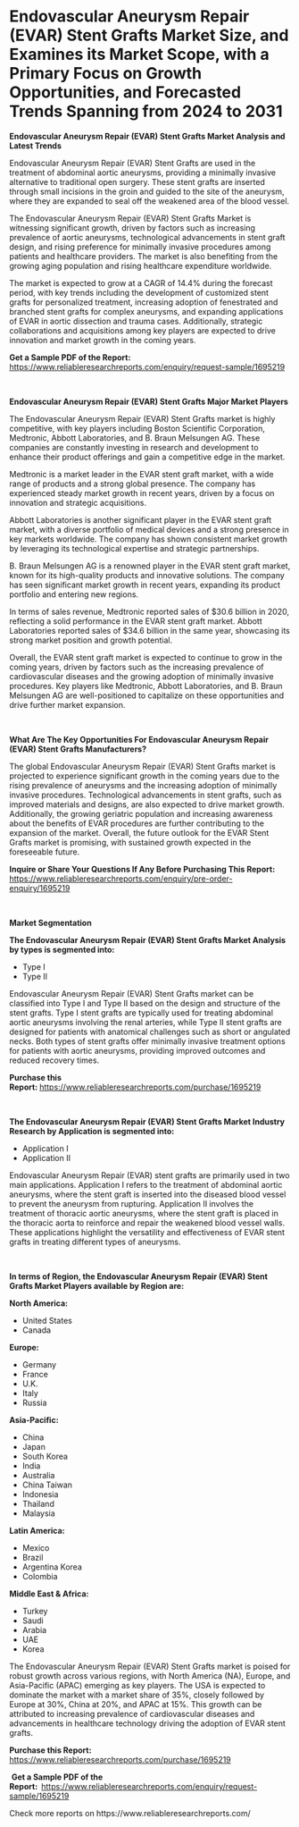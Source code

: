 <p><h1>Endovascular Aneurysm Repair (EVAR) Stent Grafts Market Size, and Examines its Market Scope, with a Primary Focus on Growth Opportunities, and Forecasted Trends Spanning from 2024 to 2031</h1></p><p><strong>Endovascular Aneurysm Repair (EVAR) Stent Grafts Market Analysis and Latest Trends</strong></p>
<p><p>Endovascular Aneurysm Repair (EVAR) Stent Grafts are used in the treatment of abdominal aortic aneurysms, providing a minimally invasive alternative to traditional open surgery. These stent grafts are inserted through small incisions in the groin and guided to the site of the aneurysm, where they are expanded to seal off the weakened area of the blood vessel.</p><p>The Endovascular Aneurysm Repair (EVAR) Stent Grafts Market is witnessing significant growth, driven by factors such as increasing prevalence of aortic aneurysms, technological advancements in stent graft design, and rising preference for minimally invasive procedures among patients and healthcare providers. The market is also benefiting from the growing aging population and rising healthcare expenditure worldwide.</p><p>The market is expected to grow at a CAGR of 14.4% during the forecast period, with key trends including the development of customized stent grafts for personalized treatment, increasing adoption of fenestrated and branched stent grafts for complex aneurysms, and expanding applications of EVAR in aortic dissection and trauma cases. Additionally, strategic collaborations and acquisitions among key players are expected to drive innovation and market growth in the coming years.</p></p>
<p><strong>Get a Sample PDF of the Report:&nbsp;</strong> <a href="https://www.reliableresearchreports.com/enquiry/request-sample/1695219">https://www.reliableresearchreports.com/enquiry/request-sample/1695219</a></p>
<p>&nbsp;</p>
<p><strong>Endovascular Aneurysm Repair (EVAR) Stent Grafts Major Market Players</strong></p>
<p><p>The Endovascular Aneurysm Repair (EVAR) Stent Grafts market is highly competitive, with key players including Boston Scientific Corporation, Medtronic, Abbott Laboratories, and B. Braun Melsungen AG. These companies are constantly investing in research and development to enhance their product offerings and gain a competitive edge in the market.</p><p>Medtronic is a market leader in the EVAR stent graft market, with a wide range of products and a strong global presence. The company has experienced steady market growth in recent years, driven by a focus on innovation and strategic acquisitions.</p><p>Abbott Laboratories is another significant player in the EVAR stent graft market, with a diverse portfolio of medical devices and a strong presence in key markets worldwide. The company has shown consistent market growth by leveraging its technological expertise and strategic partnerships.</p><p>B. Braun Melsungen AG is a renowned player in the EVAR stent graft market, known for its high-quality products and innovative solutions. The company has seen significant market growth in recent years, expanding its product portfolio and entering new regions.</p><p>In terms of sales revenue, Medtronic reported sales of $30.6 billion in 2020, reflecting a solid performance in the EVAR stent graft market. Abbott Laboratories reported sales of $34.6 billion in the same year, showcasing its strong market position and growth potential.</p><p>Overall, the EVAR stent graft market is expected to continue to grow in the coming years, driven by factors such as the increasing prevalence of cardiovascular diseases and the growing adoption of minimally invasive procedures. Key players like Medtronic, Abbott Laboratories, and B. Braun Melsungen AG are well-positioned to capitalize on these opportunities and drive further market expansion.</p></p>
<p>&nbsp;</p>
<p><strong>What Are The Key Opportunities For Endovascular Aneurysm Repair (EVAR) Stent Grafts Manufacturers?</strong></p>
<p><p>The global Endovascular Aneurysm Repair (EVAR) Stent Grafts market is projected to experience significant growth in the coming years due to the rising prevalence of aneurysms and the increasing adoption of minimally invasive procedures. Technological advancements in stent grafts, such as improved materials and designs, are also expected to drive market growth. Additionally, the growing geriatric population and increasing awareness about the benefits of EVAR procedures are further contributing to the expansion of the market. Overall, the future outlook for the EVAR Stent Grafts market is promising, with sustained growth expected in the foreseeable future.</p></p>
<p><strong>Inquire or Share Your Questions If Any Before Purchasing This Report:</strong> <a href="https://www.reliableresearchreports.com/enquiry/pre-order-enquiry/1695219">https://www.reliableresearchreports.com/enquiry/pre-order-enquiry/1695219</a></p>
<p>&nbsp;</p>
<p><strong>Market Segmentation</strong></p>
<p><strong>The Endovascular Aneurysm Repair (EVAR) Stent Grafts Market Analysis by types is segmented into:</strong></p>
<p><ul><li>Type I</li><li>Type II</li></ul></p>
<p><p>Endovascular Aneurysm Repair (EVAR) Stent Grafts market can be classified into Type I and Type II based on the design and structure of the stent grafts. Type I stent grafts are typically used for treating abdominal aortic aneurysms involving the renal arteries, while Type II stent grafts are designed for patients with anatomical challenges such as short or angulated necks. Both types of stent grafts offer minimally invasive treatment options for patients with aortic aneurysms, providing improved outcomes and reduced recovery times.</p></p>
<p><strong>Purchase this Report:&nbsp;</strong><a href="https://www.reliableresearchreports.com/purchase/1695219">https://www.reliableresearchreports.com/purchase/1695219</a></p>
<p>&nbsp;</p>
<p><strong>The Endovascular Aneurysm Repair (EVAR) Stent Grafts Market Industry Research by Application is segmented into:</strong></p>
<p><ul><li>Application I</li><li>Application II</li></ul></p>
<p><p>Endovascular Aneurysm Repair (EVAR) stent grafts are primarily used in two main applications. Application I refers to the treatment of abdominal aortic aneurysms, where the stent graft is inserted into the diseased blood vessel to prevent the aneurysm from rupturing. Application II involves the treatment of thoracic aortic aneurysms, where the stent graft is placed in the thoracic aorta to reinforce and repair the weakened blood vessel walls. These applications highlight the versatility and effectiveness of EVAR stent grafts in treating different types of aneurysms.</p></p>
<p>&nbsp;</p>
<p><strong>In terms of Region, the Endovascular Aneurysm Repair (EVAR) Stent Grafts Market Players available by Region are:</strong></p>
<p>
    <p> <strong> North America: </strong>
        <ul>
            <li>United States</li>
            <li>Canada</li>
        </ul>
        </p> 
    <p> <strong> Europe: </strong>
        <ul>
            <li>Germany</li>
            <li>France</li>
            <li>U.K.</li>
            <li>Italy</li>
            <li>Russia</li>
        </ul>
        </p> 
    <p> <strong> Asia-Pacific: </strong>
        <ul>
            <li>China</li>
            <li>Japan</li>
            <li>South Korea</li>
            <li>India</li>
            <li>Australia</li>
            <li>China Taiwan</li>
            <li>Indonesia</li>
            <li>Thailand</li>
            <li>Malaysia</li>
        </ul>
        </p> 
    <p> <strong> Latin America: </strong>
        <ul>
            <li>Mexico</li>
            <li>Brazil</li>
            <li>Argentina Korea</li>
            <li>Colombia</li>
        </ul>
        </p> 
    <p> <strong> Middle East & Africa: </strong>
        <ul>
            <li>Turkey</li>
            <li>Saudi</li>
            <li>Arabia</li>
            <li>UAE</li>
            <li>Korea</li>
        </ul>
    </p>
    </p>
<p><p>The Endovascular Aneurysm Repair (EVAR) Stent Grafts market is poised for robust growth across various regions, with North America (NA), Europe, and Asia-Pacific (APAC) emerging as key players. The USA is expected to dominate the market with a market share of 35%, closely followed by Europe at 30%, China at 20%, and APAC at 15%. This growth can be attributed to increasing prevalence of cardiovascular diseases and advancements in healthcare technology driving the adoption of EVAR stent grafts.</p></p>
<p><strong>Purchase this Report: </strong><a href="https://www.reliableresearchreports.com/purchase/1695219">https://www.reliableresearchreports.com/purchase/1695219</a></p>
<p>&nbsp;<strong>Get a Sample PDF of the Report:&nbsp;&nbsp;</strong><a href="https://www.reliableresearchreports.com/enquiry/request-sample/1695219">https://www.reliableresearchreports.com/enquiry/request-sample/1695219</a></p>
<p><strong></strong></p>
<p>Check more reports on https://www.reliableresearchreports.com/</p>